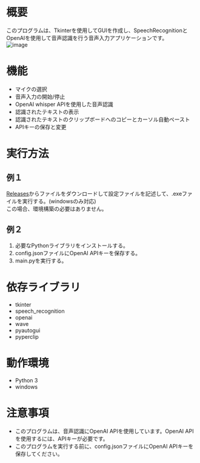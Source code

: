 # 概要
このプログラムは、Tkinterを使用してGUIを作成し、SpeechRecognitionとOpenAIを使用して音声認識を行う音声入力アプリケーションです。  
![image](https://user-images.githubusercontent.com/72239675/229275806-7be7de7f-f0fa-43a7-a463-06ae254cbc16.png)

# 機能
- マイクの選択
- 音声入力の開始/停止
- OpenAI whisper APIを使用した音声認識
- 認識されたテキストの表示
- 認識されたテキストのクリップボードへのコピーとカーソル自動ペースト
- APIキーの保存と変更
# 実行方法
## 例１
[Releases](https://github.com/akitomonam/whisper-api-GUI/releases)からファイルをダウンロードして設定ファイルを記述して、.exeファイルを実行する。(windowsのみ対応)  
この場合、環境構築の必要はありません。
## 例２
1. 必要なPythonライブラリをインストールする。
2. config.jsonファイルにOpenAI APIキーを保存する。
3. main.pyを実行する。
# 依存ライブラリ
- tkinter
- speech_recognition
- openai
- wave
- pyautogui
- pyperclip
# 動作環境
- Python 3
- windows
# 注意事項
- このプログラムは、音声認識にOpenAI APIを使用しています。OpenAI APIを使用するには、APIキーが必要です。
- このプログラムを実行する前に、config.jsonファイルにOpenAI APIキーを保存してください。
